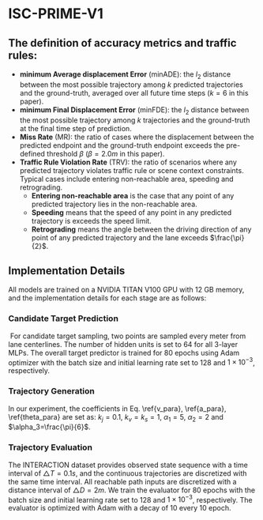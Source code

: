 # ISC-PRIME-V1

## The definition of accuracy metrics and traffic rules:

- **minimum Average displacement Error** (minADE): the $l_2$ distance between the most possible trajectory among $k$ predicted trajectories and the ground-truth, averaged over all future time steps ($k=6$ in this paper).
- **minimum Final Displacement Error** (minFDE):  the $l_2$ distance between the most possible trajectory among $k$ trajectories and the ground-truth at the final time step of prediction.
- **Miss Rate** (MR): the ratio of cases where the displacement between the predicted endpoint and the ground-truth endpoint exceeds the pre-defined threshold $\beta$ ($\beta=2.0 m$ in this paper). 
- **Traffic Rule Violation Rate** (TRV): the ratio of scenarios where any predicted trajectory violates traffic rule or scene context constraints. Typical cases include entering non-reachable area, speeding and retrograding. 
  - **Entering non-reachable area** is the case that any point of any predicted trajectory lies in the non-reachable area. 
  - **Speeding** means that the speed of any point in any predicted trajectory is exceeds the speed limit. 
  - **Retrograding** means the angle between the driving direction of any point of any predicted trajectory and the lane exceeds $\frac{\pi}{2}$.



## Implementation Details

All models are trained on a NVIDIA TITAN V100 GPU with $12$ GB memory, and the implementation details for each stage are as follows:
### Candidate Target Prediction
​	For candidate target sampling, two points are sampled every meter from lane centerlines. The number of hidden units is set to $64$ for all 3-layer MLPs. The overall target predictor is trained for $80$ epochs using Adam optimizer with the batch size and initial learning rate set to $128$ and $1\times 10^{-3}$, respectively.

### Trajectory Generation

In our experiment, the coefficients in Eq. \ref{v_para}, \ref{a_para}, \ref{theta_para} are set as: $k_j=0.1$, $k_v=k_s=1$, $\alpha_1=5$, $\alpha_2=2$ and $\alpha_3=\frac{\pi}{6}$.

### Trajectory Evaluation

The INTERACTION dataset provides  observed state sequence with a time interval of $\triangle T = 0.1s$, and the continuous trajectories are discretized with the same time interval. All reachable path inputs are discretized with a distance interval of $\triangle D = 2m$. We train the evaluator for $80$ epochs with the batch size and initial learning rate set to $128$ and $1\times 10^{-3}$, respectively. The evaluator is optimized with Adam with a decay of $10$ every $10$ epoch.

